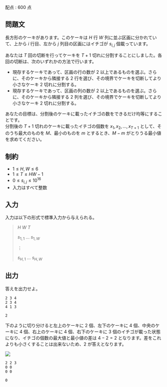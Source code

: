 配点 : $600$ 点

## 問題文

長方形のケーキがあります。このケーキは $H$ 行 $W$ 列に並ぶ区画に分かれていて、上から $i$ 行目、左から $j$ 列目の区画にはイチゴが $s_{i,j}$ 個載っています。

あなたは $T$ 回の切断を行ってケーキを $T+1$ 切れに分割することにしました。各回の切断は、次のいずれかの方法で行います。

- 現存するケーキであって、区画の行の数が $2$ 以上であるものを選ぶ。さらに、そのケーキから隣接する $2$ 行を選び、その境界でケーキを切断してより小さなケーキ $2$ 切れに分割する。
- 現存するケーキであって、区画の列の数が $2$ 以上であるものを選ぶ。さらに、そのケーキから隣接する $2$ 列を選び、その境界でケーキを切断してより小さなケーキ $2$ 切れに分割する。

あなたの目標は、分割後のケーキに載ったイチゴの数をできるだけ均等にすることです。<br>
分割後の $T+1$ 切れのケーキに載ったイチゴの個数を $x_1,x_2,\ldots,x_{T+1}$ として、そのうち最大のものを $M$、最小のものを $m$ とするとき、$M - m$ がとりうる最小値を求めてください。

## 制約

- $1 \leq H,W \leq 6$
- $1 \leq T \leq HW-1$
- $0 \leq s_{i,j} \leq 10^{16}$
- 入力はすべて整数

## 入力

入力は以下の形式で標準入力から与えられる。

> $H$ $W$ $T$
> 
> $s_{1,1}$ $\ldots$ $s_{1,W}$
> 
> $\vdots$
> 
> $s_{H,1}$ $\ldots$ $s_{H,W}$

## 出力

答えを出力せよ。

```input1
2 3 4
2 3 4
4 1 3
```

```output1
2
```

下のように切り分けると左上のケーキに $2$ 個、左下のケーキに $4$ 個、中央のケーキに $4$ 個、右上のケーキに $4$ 個、右下のケーキに $3$ 個のイチゴが載った状態になり、イチゴの個数の最大値と最小値の差は $4-2=2$ となります。差をこれよりも小さくすることは出来ないため、$2$ が答えとなります。

![](https://img.atcoder.jp/abc298/6d6a4c5fc7ac2723af8e8b30e48957da.png)

```input2
2 2 3
0 0
0 0
```

```output2
0
```